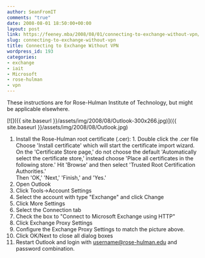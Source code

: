 ```yaml
---
author: SeanFromIT
comments: "true"
date: 2008-08-01 18:50:00+00:00
layout: post
link: https://feeney.mba/2008/08/01/connecting-to-exchange-without-vpn/
slug: connecting-to-exchange-without-vpn
title: Connecting to Exchange Without VPN
wordpress_id: 193
categories:
- exchange
- iait
- Microsoft
- rose-hulman
- vpn
---
```


These instructions are for Rose-Hulman Institute of Technology, but might be applicable elsewhere.  
  


[![]({{ site.baseurl }}/assets/img/2008/08/Outlook-300x266.jpg)]({{ site.baseurl }}/assets/img/2008/08/Outlook.jpg)

  1. Install the Rose-Hulman root certificate (.cer):
    1. Double click the .cer file  
Choose 'Install certificate' which will start the certificate import wizard.  
On the 'Certificate Store page,' do not choose the default 'Automatically select the certificate store,' instead choose 'Place all certificates in the following store.' Hit 'Browse' and then select 'Trusted Root Certification Authorities.'  
Then 'OK,' 'Next,' 'Finish,' and 'Yes.'
  2. Open      Outlook
  3. Click      Tools->Account Settings
  4. Select      the account with type "Exchange" and click Change
  5. Click      More Settings
  6. Select      the Connection tab
  7. Check      the box to "Connect to Microsoft Exchange using HTTP"
  8. Click      Exchange Proxy Settings
  9. Configure      the Exchange Proxy Settings to match the picture above.
  10. Click      OK/Next to close all dialog boxes
  11. Restart Outlook and login with username@rose-hulman.edu and password combination.
